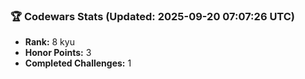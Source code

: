 ### 🏆 Codewars Stats (Updated: 2025-09-20 07:07:26 UTC)

- **Rank:** 8 kyu
- **Honor Points:** 3
- **Completed Challenges:** 1
